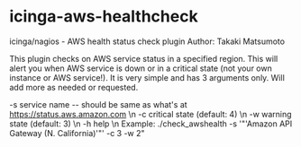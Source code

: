 # icinga-aws-healthcheck
icinga/nagios - AWS health status check plugin
Author: Takaki Matsumoto

This plugin checks on AWS service status in a specified region. This will alert you when AWS service is down or in a critical state (not your own instance or AWS service!). It is very simple and has 3 arguments only. Will add more as needed or requested.

-s service name -- should be same as what's at https://status.aws.amazon.com \n -c critical state (default: 4) \n -w warning state (default: 3) \n -h help \n Example: ./check_awshealth -s '"'Amazon API Gateway (N. California)'"' -c 3 -w 2"
